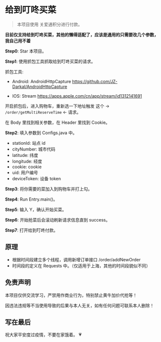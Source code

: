 # 给到叮咚买菜

> 本项目使用 关爱通积分进行付款。

**目前仅支持给到叮咚买菜，其他的懒得适配了，应该是通用的只需要改几个参数，我自己用不着**

**Step0**: Star 本项目。

**Step1**: 使用抓包工具抓取给到叮咚买菜的请求。

抓包工具:

- Android: AndroidHttpCapture https://github.com/JZ-Darkal/AndroidHttpCapture

- IOS: Stream https://apps.apple.com/cn/app/stream/id1312141691

开启抓包后，进入购物车，重新选一下地址触发 这个 -> `/order/getMultiReserveTime` <- 请求。

在 Body 里找到相关参数，在 Header 里找到 Cookie。

**Step2**: 填入参数到 Configs.java 中。

- stationId: 站点 id
- cityNumber: 城市代码
- latitude: 纬度
- longitude: 经度
- cookie: cookie
- uid: 用户编号
- deviceToken: 设备 token

**Step3**: 将你需要的菜加入到购物车并打上勾。

**Step4**: Run Entry.main()。

**Step5**: 输入 Y，确认开始买菜。

**Step6**: 开始抢菜后会滚动刷新请求信息直到 success。

**Step7**: 打开给到叮咚付款。

## 原理

- 根据时间段建立多个线程，调用新增订单接口 /order/addNewOrder
- 时间段的定义在 Requests 中。（仅适用于上海，其他的时间段貌似不同）

## 免责声明

本项目仅供交流学习，严禁用作商业行为，特别禁止黄牛加价代抢等！

因违法违规等不当使用导致的后果与本人无关，如有任何问题可联系本人删除！

## 写在最后

祝大家平安度过疫情，不要在家饿着。 💗
